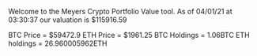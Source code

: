 Welcome to the Meyers Crypto Portfolio Value tool. 
As of 04/01/21 at 03:30:37 our valuation is $115916.59 

BTC Price = $59472.9
 ETH Price = $1961.25
BTC Holdings = 1.06BTC
 ETH holdings = 26.960005962ETH 
